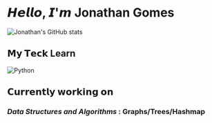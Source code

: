 

# 𝙃𝙚𝙡𝙡𝙤, 𝙄'𝙢 Jonathan Gomes

![Jonathan's GitHub stats](https://github-readme-stats.vercel.app/api?username=anuraghazra&show_icons=true&theme=highcontrast)

## 𝗠𝘆 𝗧𝗲𝗰𝗸 Learn

![Python](https://img.shields.io/badge/-Python-000?&logo=Python)



## 𝗖𝘂𝗿𝗿𝗲𝗻𝘁𝗹𝘆 𝘄𝗼𝗿𝗸𝗶𝗻𝗴 𝗼𝗻

### *Data Structures and Algorithms* : Graphs/Trees/Hashmap
